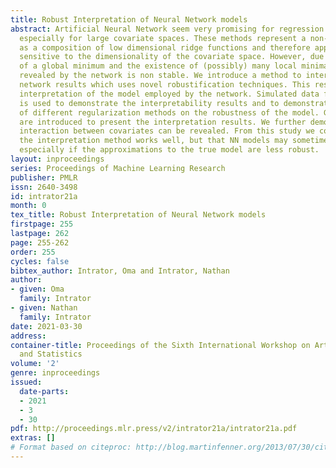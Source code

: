 ```yaml
---
title: Robust Interpretation of Neural Network models
abstract: Artificial Neural Network seem very promising for regression and classification,
  especially for large covariate spaces. These methods represent a non-linear function
  as a composition of low dimensional ridge functions and therefore appear to be less
  sensitive to the dimensionality of the covariate space. However, due to non uniqueness
  of a global minimum and the existence of (possibly) many local minima, the model
  revealed by the network is non stable. We introduce a method to interpret neural
  network results which uses novel robustification techniques. This results in a robust
  interpretation of the model employed by the network. Simulated data from known models
  is used to demonstrate the interpretability results and to demonstrate the effects
  of different regularization methods on the robustness of the model. Graphical methods
  are introduced to present the interpretation results. We further demonstrate how
  interaction between covariates can be revealed. From this study we conclude that
  the interpretation method works well, but that NN models may sometimes be misinterpreted,
  especially if the approximations to the true model are less robust.
layout: inproceedings
series: Proceedings of Machine Learning Research
publisher: PMLR
issn: 2640-3498
id: intrator21a
month: 0
tex_title: Robust Interpretation of Neural Network models
firstpage: 255
lastpage: 262
page: 255-262
order: 255
cycles: false
bibtex_author: Intrator, Oma and Intrator, Nathan
author:
- given: Oma
  family: Intrator
- given: Nathan
  family: Intrator
date: 2021-03-30
address:
container-title: Proceedings of the Sixth International Workshop on Artificial Intelligence
  and Statistics
volume: '2'
genre: inproceedings
issued:
  date-parts:
  - 2021
  - 3
  - 30
pdf: http://proceedings.mlr.press/v2/intrator21a/intrator21a.pdf
extras: []
# Format based on citeproc: http://blog.martinfenner.org/2013/07/30/citeproc-yaml-for-bibliographies/
---
```

